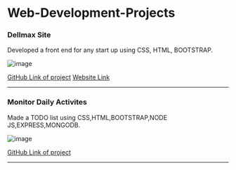 # Web-Development-Projects

### Dellmax Site 

Developed a front end for any start up using CSS, HTML, BOOTSTRAP.


![image](https://user-images.githubusercontent.com/54680696/126914273-0a18030e-9f7d-4f00-a9f2-04e4ef876b6d.png)


[GitHub Link of project](https://github.com/shubhitiwari1002/Dellmax-2.0)
[Website Link](https://shubhitiwari1002.github.io/Dellmax-2.0/)

***

### Monitor Daily Activites

Made a TODO list using CSS,HTML,BOOTSTRAP,NODE JS,EXPRESS,MONGODB.

![image](https://user-images.githubusercontent.com/54680696/126914363-d043c212-cbce-4f36-998e-5d4249822b19.png)

[GitHub Link of project](https://github.com/shubhitiwari1002/Todo-List-2.0)
***

